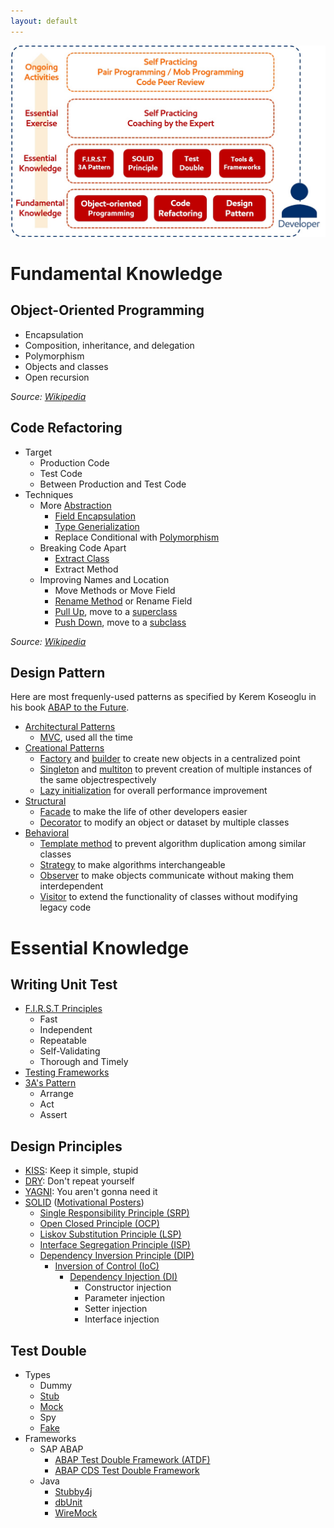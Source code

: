```yaml
---
layout: default
---
```


![Tdd Knowledge](/uploads/tdd/tdd-knowledge.jpg "Tdd Knowledge")
# Fundamental Knowledge

## Object-Oriented Programming


- Encapsulation
- Composition, inheritance, and delegation
- Polymorphism
- Objects and classes
- Open recursion

_Source: [Wikipedia](https://en.wikipedia.org/wiki/Object-oriented_programming)_

## Code Refactoring

- Target
    - Production Code
    - Test Code
    - Between Production and Test Code
- Techniques
    - More [Abstraction](https://en.m.wikipedia.org/wiki/Abstraction_(software_engineering))
        - [Field Encapsulation](https://en.m.wikipedia.org/wiki/Field_encapsulation)
        - [Type Generialization](https://en.m.wikipedia.org/wiki/Type_generalization)
        - Replace Conditional with [Polymorphism](https://en.m.wikipedia.org/wiki/Polymorphism_(computer_science))
    - Breaking Code Apart
        - [Extract Class](https://en.m.wikipedia.org/wiki/Extract_Class)
        - Extract Method
    - Improving Names and Location
        - Move Methods or Move Field
        - [Rename Method](https://en.m.wikipedia.org/wiki/Rename_Method) or Rename Field
        - [Pull Up](https://en.m.wikipedia.org/wiki/Pull_Up_refactoring), move to a [superclass](https://en.m.wikipedia.org/wiki/Superclass_(computer_science))
        - [Push Down](https://en.m.wikipedia.org/wiki/Push_Down), move to a [subclass](https://en.m.wikipedia.org/wiki/Subclass_(computer_science))

_Source: [Wikipedia](https://en.wikipedia.org/wiki/Code_refactoring)_

## Design Pattern

Here are most frequenly-used patterns as specified by Kerem Koseoglu in his book [ABAP to the Future](https://www.sap-press.com/abap-to-the-future_4161/).

- [Architectural Patterns](https://en.wikipedia.org/wiki/Architectural_pattern)
    - [MVC](https://en.wikipedia.org/wiki/Model%E2%80%93View%E2%80%93Controller), used all the time
- [Creational Patterns](https://en.wikipedia.org/wiki/Creational_pattern)
    - [Factory](https://en.wikipedia.org/wiki/Factory_method_pattern) and [builder](https://en.wikipedia.org/wiki/Builder_pattern) to create new objects in a centralized point
    - [Singleton](https://en.wikipedia.org/wiki/Singleton_pattern) and [multiton](https://en.wikipedia.org/wiki/Multiton_pattern) to prevent creation of multiple instances of the same objectrespectively
    - [Lazy initialization](https://en.wikipedia.org/wiki/Lazy_initialization) for overall performance improvement
- [Structural](https://en.wikipedia.org/wiki/Structural_pattern)
    - [Facade](https://en.wikipedia.org/wiki/Facade_pattern) to make the life of other developers easier
    - [Decorator](https://en.wikipedia.org/wiki/Decorator_pattern) to modify an object or dataset by multiple classes
- [Behavioral](https://en.wikipedia.org/wiki/Behavioral_pattern)
    - [Template method](https://en.wikipedia.org/wiki/Template_method_pattern) to prevent algorithm duplication among similar classes
    - [Strategy](https://en.wikipedia.org/wiki/Strategy_pattern) to make algorithms interchangeable
    - [Observer](https://en.wikipedia.org/wiki/Observer_pattern) to make objects communicate without making them interdependent
    - [Visitor](https://en.wikipedia.org/wiki/Visitor_pattern) to extend the functionality of classes without modifying legacy code

# Essential Knowledge

## Writing Unit Test

- [F.I.R.S.T Principles](https://en.m.wikipedia.org/wiki/Concurrency_pattern)
    - Fast
    - Independent
    - Repeatable
    - Self-Validating
    - Thorough and Timely
- [Testing Frameworks](https://en.wikipedia.org/wiki/List_of_unit_testing_frameworks)
- [3A's Pattern](http://xp123.com/articles/3a-arrange-act-assert/)
    - Arrange
    - Act
    - Assert
    
## Design Principles

- [KISS](https://en.m.wikipedia.org/wiki/KISS_principle): Keep it simple, stupid
- [DRY](https://en.m.wikipedia.org/wiki/Don't_repeat_yourself): Don't repeat yourself
- [YAGNI](https://en.wikipedia.org/wiki/You_aren't_gonna_need_it): You aren't gonna need it
- [SOLID](https://en.wikipedia.org/wiki/SOLID_(object-oriented_design)) ([Motivational Posters](https://blogs.msdn.microsoft.com/cdndevs/2009/07/15/the-solid-principles-explained-with-motivational-posters/))
    - [Single Responsibility Principle (SRP)](https://en.m.wikipedia.org/wiki/Single_responsibility_principle)
    - [Open Closed Principle (OCP)](https://en.m.wikipedia.org/wiki/Open/closed_principle)
    - [Liskov Substitution Principle (LSP)](https://en.m.wikipedia.org/wiki/Liskov_substitution_principle)
    - [Interface Segregation Principle (ISP)](https://en.m.wikipedia.org/wiki/Interface_segregation_principle)
    - [Dependency Inversion Principle (DIP)](https://en.m.wikipedia.org/wiki/Dependency_inversion_principle)
        - [Inversion of Control (IoC)](https://en.wikipedia.org/wiki/Inversion_of_control)
            - [Dependency Injection (DI)](https://en.m.wikipedia.org/wiki/Dependency_injection)
                - Constructor injection
                - Parameter injection
                - Setter injection
                - Interface injection
    
## Test Double

- Types
    - Dummy
    - [Stub](https://en.m.wikipedia.org/wiki/Test_stubs)
    - [Mock](https://en.m.wikipedia.org/wiki/Mock_object)
    - Spy
    - [Fake](https://en.m.wikipedia.org/wiki/Fake_object)
- Frameworks
    - SAP ABAP
        - [ABAP Test Double Framework (ATDF)](https://blogs.sap.com/?p=361154)
        - [ABAP CDS Test Double Framework](https://blogs.sap.com/2016/10/19/introduction-cds-test-double-framework-write-unit-tests-abap-cds-entities/)
    - Java
        - [Stubby4j](https://github.com/azagniotov/stubby4j)
        - [dbUnit](http://dbunit.sourceforge.net/)
        - [WireMock](http://wiremock.org/)